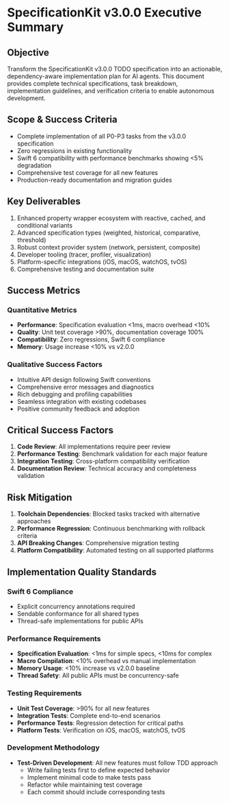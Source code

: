 # SpecificationKit v3.0.0 Executive Summary

## Objective
Transform the SpecificationKit v3.0.0 TODO specification into an actionable, dependency-aware implementation plan for AI agents. This document provides complete technical specifications, task breakdown, implementation guidelines, and verification criteria to enable autonomous development.

## Scope & Success Criteria
- Complete implementation of all P0-P3 tasks from the v3.0.0 specification
- Zero regressions in existing functionality
- Swift 6 compatibility with performance benchmarks showing <5% degradation
- Comprehensive test coverage for all new features
- Production-ready documentation and migration guides

## Key Deliverables
1. Enhanced property wrapper ecosystem with reactive, cached, and conditional variants
2. Advanced specification types (weighted, historical, comparative, threshold)
3. Robust context provider system (network, persistent, composite)
4. Developer tooling (tracer, profiler, visualization)
5. Platform-specific integrations (iOS, macOS, watchOS, tvOS)
6. Comprehensive testing and documentation suite

## Success Metrics

### Quantitative Metrics
- **Performance**: Specification evaluation <1ms, macro overhead <10%
- **Quality**: Unit test coverage >90%, documentation coverage 100%
- **Compatibility**: Zero regressions, Swift 6 compliance
- **Memory**: Usage increase <10% vs v2.0.0

### Qualitative Success Factors
- Intuitive API design following Swift conventions
- Comprehensive error messages and diagnostics
- Rich debugging and profiling capabilities
- Seamless integration with existing codebases
- Positive community feedback and adoption

## Critical Success Factors
1. **Code Review**: All implementations require peer review
2. **Performance Testing**: Benchmark validation for each major feature
3. **Integration Testing**: Cross-platform compatibility verification
4. **Documentation Review**: Technical accuracy and completeness validation

## Risk Mitigation
1. **Toolchain Dependencies**: Blocked tasks tracked with alternative approaches
2. **Performance Regression**: Continuous benchmarking with rollback criteria
3. **API Breaking Changes**: Comprehensive migration testing
4. **Platform Compatibility**: Automated testing on all supported platforms

## Implementation Quality Standards

### Swift 6 Compliance
- Explicit concurrency annotations required
- Sendable conformance for all shared types
- Thread-safe implementations for public APIs

### Performance Requirements
- **Specification Evaluation**: <1ms for simple specs, <10ms for complex
- **Macro Compilation**: <10% overhead vs manual implementation
- **Memory Usage**: <10% increase vs v2.0.0 baseline
- **Thread Safety**: All public APIs must be concurrency-safe

### Testing Requirements
- **Unit Test Coverage**: >90% for all new features
- **Integration Tests**: Complete end-to-end scenarios
- **Performance Tests**: Regression detection for critical paths
- **Platform Tests**: Verification on iOS, macOS, watchOS, tvOS

### Development Methodology
- **Test-Driven Development**: All new features must follow TDD approach
  - Write failing tests first to define expected behavior
  - Implement minimal code to make tests pass
  - Refactor while maintaining test coverage
  - Each commit should include corresponding tests